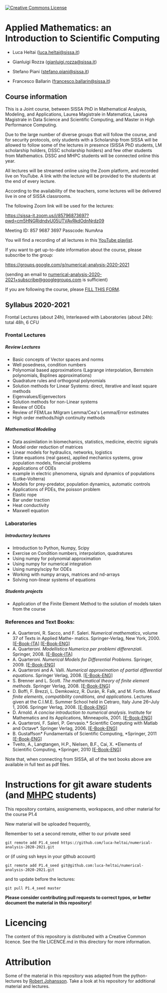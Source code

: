  [![Creative Commons License](http://mirrors.creativecommons.org/presskit/logos/cc.logo.png)](http://creativecommons.org/licenses/by-nc-nd/4.0/)

# Applied Mathematics: an Introduction to Scientific Computing

- Luca Heltai (<luca.heltai@sissa.it>)
- Gianluigi Rozza (<gianluigi.rozza@sissa.it>)

- Stefano Piani (<stefano.piani@sissa.it>)
- Francesco Ballarin (<francesco.ballarin@sissa.it>)

## Course information

This is a Joint course, between SISSA PhD in Mathematical Analysis, Modeling, and Applications, Laurea Magistrale in Matematica, Laurea Magistrale in Data Science and Scientific Computing, and Master in High Performance Computing.

Due to the large number of diverse groups that will follow the course, and for security protocols, only students with a Scholarship from SISSA will be allowed to follow some of the lectures in presence (SISSA PhD students, LM scholarship holders, DSSC scholarship holders) and few other students from Mathematics. DSSC and MHPC students will be connected online this year.

All lectures will be streamed online using the Zoom platform, and recorded live on YouTube. A link with the lecture will be provided to the students at the end of every lecture.

According to the availability of the teachers, some lectures will be delivered live in one of SISSA classrooms.

The following Zoom link will be used for the lectures:

https://sissa-it.zoom.us/j/85796873697?pwd=cm5HNGRidndvU05UTVAvRkdOdnNrdz09

Meeting ID: 857 9687 3697
Passcode: NumAna

You will find a recording of all lectures in this [YouTube playlist](https://www.youtube.com/playlist?list=PLArvQL9bsv1y6BhTNOthBj1hGijN3vuCh).

If you want to get up-to-date information about the course, please subscribe to the group:

https://groups.google.com/g/numerical-analysis-2020-2021

(sending an email to numerical-analysis-2020-2021+subscribe@googlegroups.com is sufficient)


If you are following the course, please [FILL THIS FORM](https://forms.gle/8DyESWnfCmXMei3h8).


## Syllabus 2020-2021

Frontal Lectures (about 24h), Interleaved with Laboratories (about 24h): total 48h, 6 CFU

### Frontal Lectures

##### Review Lectures
- Basic concepts of Vector spaces and norms
- Well posedness, condition numbers
- Polynomial based approximations (Lagrange interpolation, Bernstein polynomials, Bsplines approximations)
- Quadrature rules and orthogonal polynomials
- Solution methods for Linear Systems: direct, iterative and least square methods
- Eigenvalues/Eigenvectors
- Solution methods for non-Linear systems
- Review of ODEs
- Review of FEM/Lax Milgram Lemma/Cea's Lemma/Error estimates
- High order methods/high continuity methods

##### Mathematical Modeling
- Data assimilation in biomechanics, statistics, medicine, electric signals
- Model order reduction of matrices
- Linear models for hydraulics, networks, logistics
- State equations (real gases), applied mechanics systems, grow population models, financial problems
- Applications of ODEs
- example in electric phenomena, signals and dynamics of populations (Lotke-Volterra)
- Models for prey-predator, population dynamics, automatic controls
- Applications of PDEs, the poisson problem
 - Elastic rope
 - Bar under traction
 - Heat conductivity
 - Maxwell equation

### Laboratories

##### Introductory lectures
- Introduction to Python, Numpy, Scipy
- Exercise on Condition numbers, interpolation, quadratures
- Using numpy for polynomial approximation
- Using numpy for numerical integration
- Using numpy/scipy for ODEs
- Working with numpy arrays, matrices and nd-arrays
- Solving non-linear systems of equations

##### Students projects
- Application of the Finite Element Method to the solution of models taken from the course

### References and Text Books:

-   A. Quarteroni, R. Sacco, and F. Saleri. *Numerical mathematics*,
    volume 37 of Texts in Applied Mathe- matics. Springer-Verlag, New
    York, 2000.
    [\[E-Book-ITA\]](http://dx.doi.org/10.1007/978-88-470-0818-2) [\[E-Book-ENG\]](http://dx.doi.org/10.1007/b98885)
-   A. Quarteroni. *Modellistica Numerica per problemi differenziali*.
    Springer, 2008.
    [\[E-Book-ITA\]](http://dx.doi.org/10.1007/978-88-470-0494-8)
-   A. Quarteroni. *Numerical Models for Differential Problems*.
    Springer, 2009.
    [\[E-Book-ENG\]](http://dx.doi.org/10.1007/978-88-470-1071-0)
-   A. Quarteroni and A. Valli. *Numerical approximation of partial
    differential equations*. Springer Verlag, 2008.
    [\[E-Book-ENG\]](http://dx.doi.org/10.1007/978-3-540-85268-1)
-   S. Brenner and L. Scott. *The mathematical theory of finite element
    methods*. Springer Verlag, 2008.
    [\[E-Book-ENG\]](http://dx.doi.org/10.1007/978-0-387-75934-0)
-   D. Boffi, F. Brezzi, L. Demkowicz, R. Durán, R. Falk, and M.
    Fortin. *Mixed finite elements, compatibility conditions, and
    applications*. Lectures given at the C.I.M.E. Summer School held in
    Cetraro, Italy June 26–July 1, 2006. Springer Verlag, 2008.
    [\[E-Book-ENG\]](http://dx.doi.org/10.1007/978-3-540-78319-0)
-   D. Arnold. *A concise introduction to numerical analysis*. Institute
    for Mathematics and its Applications, Minneapolis, 2001.
    [\[E-Book-ENG\]](http://www.ima.umn.edu/~arnold/597.00-01/nabook.pdf)
-   A. Quarteroni, F. Saleri, P. Gervasio.* Scientific Computing with
    Matlab and Octave*. Springer Verlag, 2006.
    [\[E-Book-ENG\]](http://www.springer.com/mathematics/computational+science+%26+engineering/book/978-3-642-45366-3)
-   B. Gustaffson* Fundamentals of Scientific Computing, *Springer,
    2011
    [\[E-Book-ENG\]](http://www.springer.com/mathematics/computational+science+%26+engineering/book/978-3-642-19494-8)
-   Tveito, A., Langtangen, H.P., Nielsen, B.F., Cai, X. *Elements of
    Scientific Computing, *Springer, 2010
    [\[E-Book-ENG\]](http://www.springer.com/mathematics/computational+science+%26+engineering/book/978-3-642-11298-0)

Note that, when connecting from SISSA, all of the text books above are
available in full text as pdf files.

# Instructions for git aware students (and [MHPC](http://www.mhpc.it) students)

This repository contains, assignements, workspaces, and other material for the course P1.4

New material will be uploaded frequently,

Remember to set a second remote, either to our private seed


	git remote add P1.4_seed https://github.com/luca-heltai/numerical-analysis-2020-2021.git

or (if using ssh keys in your github account)

	git remote add P1.4_seed git@github.com:luca-heltai/numerical-analysis-2020-2021.git

and to update before the lectures:

	git pull P1.4_seed master

**Please consider contributing pull requests to correct typos, or better document the material in this repository!**

# Licencing

The content of this repository is distributed with a Creative Common licence. See
the file LICENCE.md in this directory for more information.

# Attribution

Some of the material in this repository was adapted from the python-lectures by [Robert Johansson](https://github.com/jrjohansson/scientific-python-lectures). Take a look at his repository for additional material and lectures.


